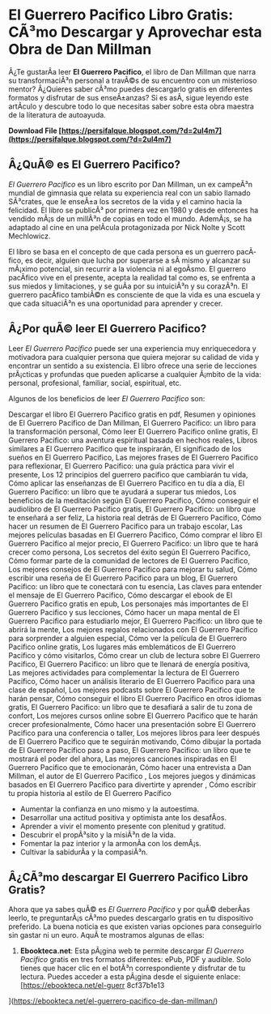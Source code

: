# El Guerrero Pacifico Libro Gratis: CÃ³mo Descargar y Aprovechar esta Obra de Dan Millman
  
Â¿Te gustarÃ­a leer **El Guerrero Pacifico**, el libro de Dan Millman que narra su transformaciÃ³n personal a travÃ©s de su encuentro con un misterioso mentor? Â¿Quieres saber cÃ³mo puedes descargarlo gratis en diferentes formatos y disfrutar de sus enseÃ±anzas? Si es asÃ­, sigue leyendo este artÃ­culo y descubre todo lo que necesitas saber sobre esta obra maestra de la literatura de autoayuda.
 
**Download File  [https://persifalque.blogspot.com/?d=2uI4m7](https://persifalque.blogspot.com/?d=2uI4m7)**


  
## Â¿QuÃ© es El Guerrero Pacifico?
  
*El Guerrero Pacifico* es un libro escrito por Dan Millman, un ex campeÃ³n mundial de gimnasia que relata su experiencia real con un sabio llamado SÃ³crates, que le enseÃ±a los secretos de la vida y el camino hacia la felicidad. El libro se publicÃ³ por primera vez en 1980 y desde entonces ha vendido mÃ¡s de un millÃ³n de copias en todo el mundo. AdemÃ¡s, se ha adaptado al cine en una pelÃ­cula protagonizada por Nick Nolte y Scott Mechlowicz.
  
El libro se basa en el concepto de que cada persona es un guerrero pacÃ­fico, es decir, alguien que lucha por superarse a sÃ­ mismo y alcanzar su mÃ¡ximo potencial, sin recurrir a la violencia ni al egoÃ­smo. El guerrero pacÃ­fico vive en el presente, acepta la realidad tal como es, se enfrenta a sus miedos y limitaciones, y se guÃ­a por su intuiciÃ³n y su corazÃ³n. El guerrero pacÃ­fico tambiÃ©n es consciente de que la vida es una escuela y que cada situaciÃ³n es una oportunidad para aprender y crecer.
  
## Â¿Por quÃ© leer El Guerrero Pacifico?
  
Leer *El Guerrero Pacifico* puede ser una experiencia muy enriquecedora y motivadora para cualquier persona que quiera mejorar su calidad de vida y encontrar un sentido a su existencia. El libro ofrece una serie de lecciones prÃ¡cticas y profundas que pueden aplicarse a cualquier Ã¡mbito de la vida: personal, profesional, familiar, social, espiritual, etc.
  
Algunos de los beneficios de leer *El Guerrero Pacifico* son:
 
Descargar el libro El Guerrero Pacifico gratis en pdf,  Resumen y opiniones de El Guerrero Pacifico de Dan Millman,  El Guerrero Pacifico: un libro para la transformación personal,  Cómo leer El Guerrero Pacifico online gratis,  El Guerrero Pacifico: una aventura espiritual basada en hechos reales,  Libros similares a El Guerrero Pacifico que te inspirarán,  El significado de los sueños en El Guerrero Pacifico,  Las mejores frases de El Guerrero Pacifico para reflexionar,  El Guerrero Pacifico: una guía práctica para vivir el presente,  Los 12 principios del guerrero pacifico que cambiarán tu vida,  Cómo aplicar las enseñanzas de El Guerrero Pacifico en tu día a día,  El Guerrero Pacifico: un libro que te ayudará a superar tus miedos,  Los beneficios de la meditación según El Guerrero Pacifico,  Cómo conseguir el audiolibro de El Guerrero Pacifico gratis,  El Guerrero Pacifico: un libro que te enseñará a ser feliz,  La historia real detrás de El Guerrero Pacifico,  Cómo hacer un resumen de El Guerrero Pacifico para un trabajo escolar,  Las mejores películas basadas en El Guerrero Pacifico,  Cómo comprar el libro El Guerrero Pacifico al mejor precio,  El Guerrero Pacifico: un libro que te hará crecer como persona,  Los secretos del éxito según El Guerrero Pacifico,  Cómo formar parte de la comunidad de lectores de El Guerrero Pacifico,  Los mejores consejos de El Guerrero Pacifico para mejorar tu salud,  Cómo escribir una reseña de El Guerrero Pacifico para un blog,  El Guerrero Pacifico: un libro que te conectará con tu esencia,  Las claves para entender el mensaje de El Guerrero Pacifico,  Cómo descargar el ebook de El Guerrero Pacifico gratis en epub,  Los personajes más importantes de El Guerrero Pacifico y sus lecciones,  Cómo hacer un mapa mental de El Guerrero Pacifico para estudiarlo mejor,  El Guerrero Pacifico: un libro que te abrirá la mente,  Los mejores regalos relacionados con El Guerrero Pacifico para sorprender a alguien especial,  Cómo ver la película de El Guerrero Pacifico online gratis,  Los lugares más emblemáticos de El Guerrero Pacifico y cómo visitarlos,  Cómo crear un club de lectura sobre El Guerrero Pacifico,  El Guerrero Pacifico: un libro que te llenará de energía positiva,  Las mejores actividades para complementar la lectura de El Guerrero Pacifico,  Cómo hacer un análisis literario de El Guerrero Pacifico para una clase de español,  Los mejores podcasts sobre El Guerrero Pacifico que te harán pensar,  Cómo conseguir el libro El Guerrero Pacifico en otros idiomas gratis,  El Guerrero Pacifico: un libro que te desafiará a salir de tu zona de confort,  Los mejores cursos online sobre El Guerrero Pacifico que te harán crecer profesionalmente,  Cómo hacer una presentación sobre El Guerrero Pacifico para una conferencia o taller,  Los mejores libros para leer después de El Guerrero Pacifico que te seguirán motivando,  Cómo dibujar la portada de El Guerrero Pacifico paso a paso,  El Guerrero Pacifico: un libro que te mostrará el poder del ahora,  Las mejores canciones inspiradas en El Guerrero Pacifico que te emocionarán,  Cómo hacer una entrevista a Dan Millman, el autor de El Guerrero Pacifico ,  Los mejores juegos y dinámicas basados en El Guerrero Pacifico para divertirte y aprender ,  Cómo escribir tu propia historia al estilo de El Guerrero Pacífico
  
- Aumentar la confianza en uno mismo y la autoestima.
- Desarrollar una actitud positiva y optimista ante los desafÃ­os.
- Aprender a vivir el momento presente con plenitud y gratitud.
- Descubrir el propÃ³sito y la misiÃ³n de la vida.
- Fomentar la paz interior y la armonÃ­a con los demÃ¡s.
- Cultivar la sabidurÃ­a y la compasiÃ³n.

## Â¿CÃ³mo descargar El Guerrero Pacifico Libro Gratis?
  
Ahora que ya sabes quÃ© es *El Guerrero Pacifico* y por quÃ© deberÃ­as leerlo, te preguntarÃ¡s cÃ³mo puedes descargarlo gratis en tu dispositivo preferido. La buena noticia es que existen varias opciones para conseguirlo sin gastar ni un euro. AquÃ­ te mostramos algunas de ellas:

1. **Ebookteca.net**: Esta pÃ¡gina web te permite descargar *El Guerrero Pacifico* gratis en tres formatos diferentes: ePub, PDF y audible. Solo tienes que hacer clic en el botÃ³n correspondiente y disfrutar de tu lectura. Puedes acceder a esta pÃ¡gina desde el siguiente enlace: [https://ebookteca.net/el-guerr 8cf37b1e13


](https://ebookteca.net/el-guerrero-pacifico-de-dan-millman/)